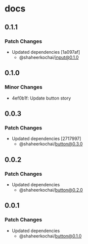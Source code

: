 # docs

## 0.1.1

### Patch Changes

- Updated dependencies [1a097af]
  - @shaheerkochai/input@0.1.0

## 0.1.0

### Minor Changes

- 4ef0b1f: Update button story

## 0.0.3

### Patch Changes

- Updated dependencies [2717997]
  - @shaheerkochai/button@0.3.0

## 0.0.2

### Patch Changes

- Updated dependencies
  - @shaheerkochai/button@0.2.0

## 0.0.1

### Patch Changes

- Updated dependencies
  - @shaheerkochai/button@0.1.0
